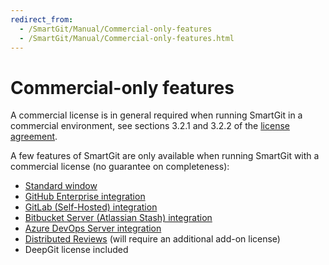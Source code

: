 ```yaml
---
redirect_from:
  - /SmartGit/Manual/Commercial-only-features
  - /SmartGit/Manual/Commercial-only-features.html
---
```


# Commercial-only features

A commercial license is in general required when running SmartGit in a commercial environment, see sections 3.2.1 and 3.2.2 of the [license agreement](https://www.syntevo.com/documents/smartgit-license.html).

A few features of SmartGit are only available when running SmartGit with a commercial license (no guarantee on completeness):

- [Standard window](../GUI/Standard-Window.md)
- [GitHub Enterprise integration](../Integrations/GitHub-Enterprise-Integration.md)
- [GitLab (Self-Hosted) integration](../Integrations/GitLab.md)
- [Bitbucket Server (Atlassian Stash) integration](../Integrations/BitBucket-Server-Atlassian-Stash-integration.md)
- [Azure DevOps Server integration](../Integrations/Azure-DevOps.md)
- [Distributed Reviews](../AddOns/Distributed-Reviews-add-on-.md) (will require an additional add-on license)
- DeepGit license included
